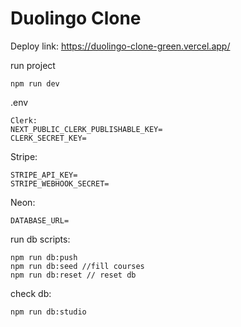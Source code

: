 # Duolingo Clone

Deploy link: https://duolingo-clone-green.vercel.app/

run project
````
npm run dev
````
.env
```` 
Clerk:
NEXT_PUBLIC_CLERK_PUBLISHABLE_KEY=
CLERK_SECRET_KEY=
````
Stripe:
````
STRIPE_API_KEY= 
STRIPE_WEBHOOK_SECRET=
````
Neon:
```` 
DATABASE_URL=
````

run db scripts: 
````
npm run db:push
npm run db:seed //fill courses
npm run db:reset // reset db
````

check db:
````
npm run db:studio
````


